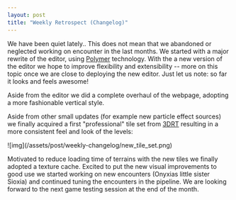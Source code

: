 ```yaml
---
layout: post
title: "Weekly Retrospect (Changelog)"
---
```


We have been quiet lately.. This does not mean that we abandoned or neglected
working on encounter in the last months. We started with a major rewrite of
the editor, using [Polymer](http://www.polymer-project.org/) technology. With
the a new version of the editor we hope to improve flexibility and
extensibility -- more on this topic once we are close to deploying the new
editor. Just let us note: so far it looks and feels awesome!

Aside from the editor we did a complete overhaul of the webpage, adopting a
more fashionable vertical style.


Aside from other small updates (for example new particle effect sources) we
finally acquired a first "professional" tile set from
[3DRT](http://3drt.com/store/environments/fantasy-environments/dungeon-master-kit.html)
resulting in a more consistent feel and look of the levels:

<span class="center">
  <span class="shadow">
![img](/assets/post/weekly-changelog/new_tile_set.png)
  </span>
</span>

Motivated to reduce loading time of terrains with the new tiles we finally
adopted a texture cache.
Excited to put the new visual improvements to good use we started working on
new encounters (Onyxias little sister Sioxia) and continued tuning the
encounters in the pipeline. We are looking forward to the next game testing
session at the end of the month.

